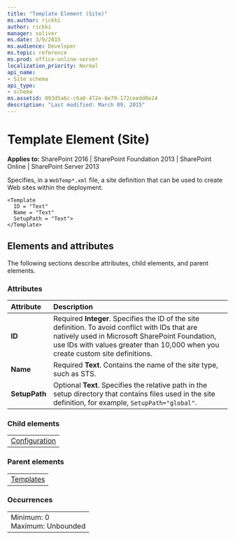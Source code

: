 ```yaml
---
title: "Template Element (Site)"
ms.author: rickki
author: rickki
manager: soliver
ms.date: 3/9/2015
ms.audience: Developer
ms.topic: reference
ms.prod: office-online-server
localization_priority: Normal
api_name:
- Site schema
api_type:
- schema
ms.assetid: 093d5a6c-c6a0-472e-8e79-172ceedd0e24
description: "Last modified: March 09, 2015"
---
```


# Template Element (Site)

 
  
 **Applies to:** SharePoint 2016 | SharePoint Foundation 2013 | SharePoint Online | SharePoint Server 2013
  
Specifies, in a  `WebTemp*.xml` file, a site definition that can be used to create Web sites within the deployment. 
  
```
<Template
  ID = "Text"
  Name = "Text"
  SetupPath = "Text">
</Template>
```

## Elements and attributes

The following sections describe attributes, child elements, and parent elements.

### Attributes

|**Attribute**|**Description**|
|:-----|:-----|
|**ID** <br/> |Required **Integer**. Specifies the ID of the site definition. To avoid conflict with IDs that are natively used in Microsoft SharePoint Foundation, use IDs with values greater than 10,000 when you create custom site definitions.  <br/> |
|**Name** <br/> |Required **Text**. Contains the name of the site type, such as STS.  <br/> |
|**SetupPath** <br/> |Optional **Text**. Specifies the relative path in the setup directory that contains files used in the site definition, for example,  `SetupPath="global"`.  <br/> |
   
### Child elements

||
|:-----|
|[Configuration](configuration-element-site.md)|
   
### Parent elements

||
|:-----|
|[Templates](templates-element-site.md)|
   
### Occurrences

||
|:-----|
|Minimum: 0  <br/> Maximum: Unbounded  <br/> |
   

